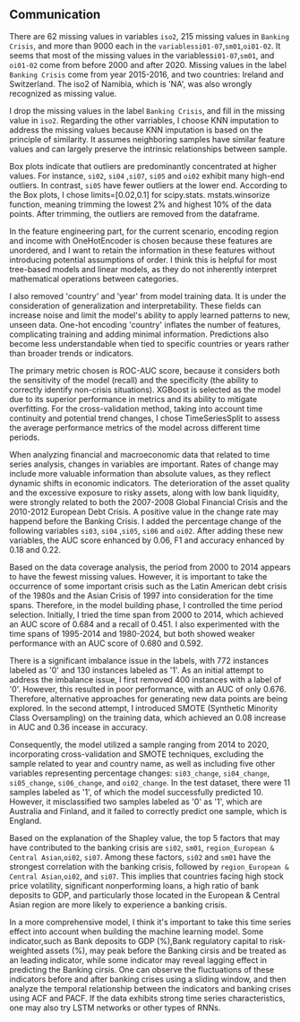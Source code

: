 ## Communication

There are 62 missing values in variables `iso2`, 215 missing values in `Banking Crisis`, and more than 9000 each in the `variablessi01-07`,`sm01`,`oi01-02`. It seems that most of the missing values in the variabless`i01-07`,`sm01`, and `oi01-02` come from before 2000 and after 2020. Missing values in the label `Banking Crisis` come from year 2015-2016, and two countries: Ireland and Switzerland. The iso2 of Namibia, which is 'NA', was also wrongly recognized as missing value.

I drop the missing values in the label `Banking Crisis`, and fill in the missing value in `iso2`. Regarding the other varriables, I choose KNN imputation to address the missing values because KNN imputation is based on the principle of similarity. It assumes neighboring samples have similar feature values and can largely preserve the intrinsic relationships between sample.

Box plots indicate that outliers are predominantly concentrated at higher values. For instance, `si02`, `si04` ,`si07`, `si05` and `oi02` exhibit many high-end outliers. In contrast, `si05` have fewer outliers at the lower end. According to the Box plots, I chose limits=[0.02,0.1] for scipy.stats. mstats.winsorize function, meaning trimming the lowest 2% and highest 10% of the data points. After trimming, the outliers are removed from the dataframe.

In the feature engineering part, for the current scenario, encoding region and income with OneHotEncoder is chosen because these features are unordered, and I want to retain the information in these features without introducing potential assumptions of order. I think this is helpful for most tree-based models and linear models, as they do not inherently interpret mathematical operations between categories.

I also removed 'country' and 'year' from model training data. It is under the consideration of generalization and interpretability. These fields can increase noise and limit the model's ability to apply learned patterns to new, unseen data. One-hot encoding 'country' inflates the number of features, complicating training and adding minimal information. Predictions also become less understandable when tied to specific countries or years rather than broader trends or indicators.

The primary metric chosen is ROC-AUC score, because it considers both the sensitivity of the model (recall) and the specificity (the ability to correctly identify non-crisis situations). XGBoost is selected as the model due to its superior performance in metrics and its ability to mitigate overfitting. For the cross-validation method, taking into account time continuity and potential trend changes, I chose TimeSeriesSplit to assess the average performance metrics of the model across different time periods.

When analyzing financial and macroeconomic data that related to time series analysis, changes in variables are important. Rates of change may include more valuable information than absolute values, as they reflect dynamic shifts in economic indicators. The deterioration of the asset quality and the excessive exposure to risky assets, along with low bank liquidity, were strongly related to both the 2007-2008 Global Financial Crisis and the 2010-2012 European Debt Crisis. A positive value in the change rate may happend before the Banking Crisis. I added the percentage change of the following variables `si03`, `si04` ,`si05`, `si06` and `oi02`. After adding these new variables, the AUC score enhanced by 0.06, F1 and accuracy enhanced by 0.18 and 0.22.

Based on the data coverage analysis, the period from 2000 to 2014 appears to have the fewest missing values. However, it is important to take the occurrence of some important crisis such as the Latin American debt crisis of the 1980s and the Asian Crisis of 1997 into consideration for the time spans. Therefore, in the model building phase, I controlled the time period selection. Initially, I tried the time span from 2000 to 2014, which achieved an AUC score of 0.684 and a recall of 0.451. I also experimented with the time spans of 1995-2014 and 1980-2024, but both showed weaker performance with an AUC score of 0.680 and 0.592.

There is a significant imbalance issue in the labels, with 772 instances labeled as '0' and 130 instances labeled as '1'. As an initial attempt to address the imbalance issue, I first removed 400 instances with a label of '0'. However, this resulted in poor performance, with an AUC of only 0.676. Therefore, alternative approaches for generating new data points are being explored. In the second attempt, I introduced SMOTE (Synthetic Minority Class Oversampling) on the training data, which achieved an 0.08 increase in AUC and 0.36 incease in accuracy.

Consequently, the model utilized a sample ranging from 2014 to 2020, incorporating cross-validation and SMOTE techniques, excluding the sample related to year and country name, as well as including five other variables representing percentage changes: `si03_change`, `si04_change`, `si05_change`, `si06_change`, and `oi02_change`. In the test dataset, there were 11 samples labeled as '1', of which the model successfully predicted 10. However, it misclassified two samples labeled as '0' as '1', which are Australia and Finland, and it failed to correctly predict one sample, which is England.

Based on the explanation of the Shapley value, the top 5 factors that may have contributed to the banking crisis are `si02`, `sm01`, `region_European & Central Asian`,`oi02`, `si07`. Among these factors, `si02` and `sm01` have the strongest correlation with the banking crisis, followed by `region_European & Central Asian`,`oi02`, and `si07`. This implies that countries facing high stock price volatility, significant nonperforming loans, a high ratio of bank deposits to GDP, and particularly those located in the European & Central Asian region are more likely to experience a banking crisis.

In a more comprehensive model, I think it's important to take this time series effect into account when building the machine learning model. Some indicator,such as Bank deposits to GDP (%),Bank regulatory capital to risk-weighted assets (%), may peak before the Banking cirsis and be treated as an leading indicator, while some indicator may reveal lagging effect in predicting the Banking cirsis. One can observe the fluctuations of these indicators before and after banking crises using a sliding window, and then analyze the temporal relationship between the indicators and banking crises using ACF and PACF. If the data exhibits strong time series characteristics, one may also try LSTM networks or other types of RNNs.
